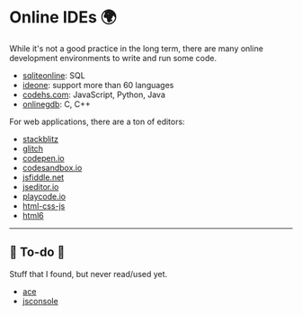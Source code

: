 # Online IDEs 🌍

<div class="row row-cols-lg-2"><div>

While it's not a good practice in the long term, there are many online development environments to write and run some code.

* [sqliteonline](https://sqliteonline.com/): SQL
* [ideone](https://www.ideone.com/): support more than 60 languages
* [codehs.com](https://dev.codehs.com/ide): JavaScript, Python, Java
* [onlinegdb](https://www.onlinegdb.com/): C, C++
</div><div>

For web applications, there are a ton of editors:

* [stackblitz](https://stackblitz.com/)
* [glitch](https://glitch.com/)
* [codepen.io](https://codepen.io/)
* [codesandbox.io](https://codesandbox.io/)
* [jsfiddle.net](https://jsfiddle.net/)
* [jseditor.io](https://jseditor.io/)
* [playcode.io](https://playcode.io/)
* [html-css-js](https://html-css-js.com/)
* [html6](https://html6.com/editor/)
</div></div>

<hr class="sep-both">

## 👻 To-do 👻

Stuff that I found, but never read/used yet.

<div class="row row-cols-lg-2"><div>

* [ace](https://ace.c9.io/)
* [jsconsole](https://jsconsole.com/)
</div><div>
</div></div>